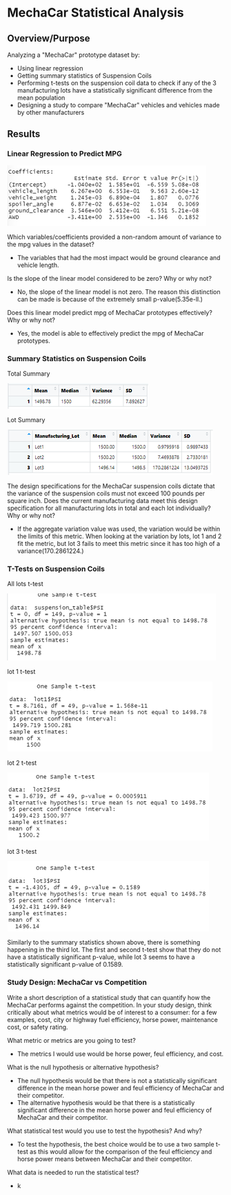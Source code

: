 # MechaCar Statistical Analysis

## Overview/Purpose
Analyzing a "MechaCar" prototype dataset by:
* Using linear regression
* Getting summary statistics of Suspension Coils
* Performing t-tests on the suspension coil data to check if any of the 3 manufacturing lots have a statistically significant difference from the mean population
* Designing a study to compare "MechaCar" vehicles and vehicles made by other manufacturers 

## Results

### Linear Regression to Predict MPG

![](resources/q1.png)

Which variables/coefficients provided a non-random amount of variance to the mpg values in the dataset?
* The variables that had the most impact would be ground clearance and vehicle length.

Is the slope of the linear model considered to be zero? Why or why not?
* No, the slope of the linear model is not zero. The reason this distinction can be made is because of the extremely small p-value(5.35e-ll.)

Does this linear model predict mpg of MechaCar prototypes effectively? Why or why not?
* Yes, the model is able to effectively predict the mpg of MechaCar prototypes. 

### Summary Statistics on Suspension Coils

Total Summary

![](resources/totalsummary.png)

Lot Summary

![](resources/lotsummary.png)

The design specifications for the MechaCar suspension coils dictate that the variance of the suspension coils must not exceed 100 pounds per square inch. Does the current manufacturing data meet this design specification for all manufacturing lots in total and each lot individually? Why or why not?
* If the aggregate variation value was used, the variation would be within the limits of this metric. When looking at the variation by lots, lot 1 and 2 fit the metric, but lot 3 fails to meet this metric since it has too high of a variance(170.2861224.)

### T-Tests on Suspension Coils

All lots t-test

![](resources/suspensionttest.png)

lot 1 t-test

![](resources/lot1ttest.png)

lot 2 t-test

![](resources/lot2ttest.png)

lot 3 t-test

![](resources/lot3ttest.png)

Similarly to the summary statistics shown above, there is something happening in the third lot. The first and second t-test show that they do not have a statistically significant p-value, while lot 3 seems to have a statistically significant p-value of 0.1589. 

### Study Design: MechaCar vs Competition

Write a short description of a statistical study that can quantify how the MechaCar performs against the competition. In your study design, think critically about what metrics would be of interest to a consumer: for a few examples, cost, city or highway fuel efficiency, horse power, maintenance cost, or safety rating.


What metric or metrics are you going to test?
* The metrics I would use would be horse power, feul efficiency, and cost. 

What is the null hypothesis or alternative hypothesis?
* The null hypothesis would be that there is not a statistically significant difference in the mean horse power and feul efficiency of MechaCar and their competitor.
* The alternative hypothesis would be that there is a statistically significant difference in the mean horse power and feul efficiency of MechaCar and their competitor.

What statistical test would you use to test the hypothesis? And why?
* To test the hypothesis, the best choice would be to use a two sample t-test as this would allow for the comparison of the feul efficiency and horse power means between MechaCar and their competitor.

What data is needed to run the statistical test?
* k
